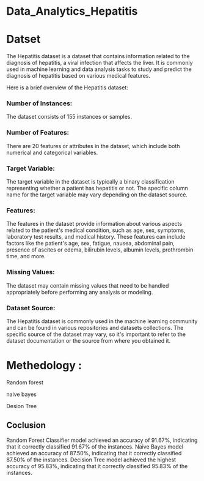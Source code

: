 # Data_Analytics_Hepatitis

# Datset
The Hepatitis dataset is a dataset that contains information related to the diagnosis of hepatitis, a viral infection that affects the liver. It is commonly used in machine learning and data analysis tasks to study and predict the diagnosis of hepatitis based on various medical features.

Here is a brief overview of the Hepatitis dataset:

### Number of Instances:
The dataset consists of 155 instances or samples.

### Number of Features: 
There are 20 features or attributes in the dataset, which include both numerical and categorical variables.

### Target Variable:

The target variable in the dataset is typically a binary classification representing whether a patient has hepatitis or not. The specific column name for the target variable may vary depending on the dataset source.

### Features: 
The features in the dataset provide information about various aspects related to the patient's medical condition, such as age, sex, symptoms, laboratory test results, and medical history. These features can include factors like the patient's age, sex, fatigue, nausea, abdominal pain, presence of ascites or edema, bilirubin levels, albumin levels, prothrombin time, and more.

### Missing Values: 
The dataset may contain missing values that need to be handled appropriately before performing any analysis or modeling.

### Dataset Source: 
The Hepatitis dataset is commonly used in the machine learning community and can be found in various repositories and datasets collections. The specific source of the dataset may vary, so it's important to refer to the dataset documentation or the source from where you obtained it.
# Methedology :
Random forest

naive bayes

Desion Tree

## Coclusion
Random Forest Classifier model achieved an accuracy of 91.67%, indicating that it correctly classified 91.67% of the instances. Naive Bayes model achieved an accuracy of 87.50%, indicating that it correctly classified 87.50% of the instances. Decision Tree model achieved the highest accuracy of 95.83%, indicating that it correctly classified 95.83% of the instances.
